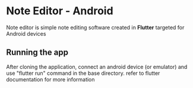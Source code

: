 # Note Editor - Android

Note editor is simple note editing software created in  **Flutter** targeted for Android devices

## Running the app

After cloning the application, connect an android device (or emulator) and use "flutter run" command in the base directory. refer to flutter documentation for more information